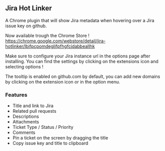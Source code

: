 ## Jira Hot Linker

A Chrome plugin that will show Jira metadata when hovering over a Jira issue key on github.

Now available trough the Chrome Store !  
https://chrome.google.com/webstore/detail/jira-hotlinker/lbifpcpomdegljfpfhgfcjdabbeallhk

Make sure to configure your Jira instance url in the options page after installing. 
You can find the settings by clicking on the extensions icon and selecting options !

The tooltip is enabled on github.com by default, 
you can add new domains by clicking on the extension icon or in the option menu. 

### Features
- Title and link to Jira
- Related pull requests
- Descriptions
- Attachments
- Ticket Type / Status / Priority
- Comments
- Pin a ticket on the screen by dragging the title
- Copy issue key and title to clipboard
